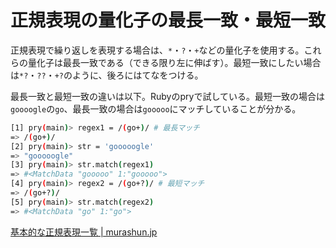 # 正規表現の量化子の最長一致・最短一致

正規表現で繰り返しを表現する場合は、`*`・`?`・`+`などの量化子を使用する。これらの量化子は最長一致である（できる限り左に伸ばす）。最短一致にしたい場合は`*?`・`??`・`+?`のように、後ろにはてなをつける。

最長一致と最短一致の違いは以下。Rubyのpryで試している。最短一致の場合は`goooogle`の`go`、最長一致の場合は`gooooo`にマッチしていることが分かる。

```bash
[1] pry(main)> regex1 = /(go+)/ # 最長マッチ
=> /(go+)/
[2] pry(main)> str = 'gooooogle'
=> "gooooogle"
[3] pry(main)> str.match(regex1)
=> #<MatchData "gooooo" 1:"gooooo">
[4] pry(main)> regex2 = /(go+?)/ # 最短マッチ
=> /(go+?)/
[5] pry(main)> str.match(regex2)
=> #<MatchData "go" 1:"go">
```

[基本的な正規表現一覧 | murashun.jp](https://murashun.jp/article/programming/regular-expression.html)